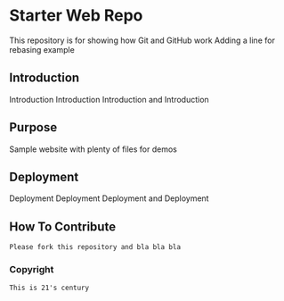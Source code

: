 # Starter Web Repo

This repository is for showing how Git and GitHub work
Adding a line for rebasing example

## Introduction
 Introduction Introduction Introduction and Introduction
## Purpose

Sample website with plenty of files for demos

## Deployment

Deployment Deployment Deployment and Deployment



## How To Contribute

    Please fork this repository and bla bla bla

### Copyright
    This is 21's century 
